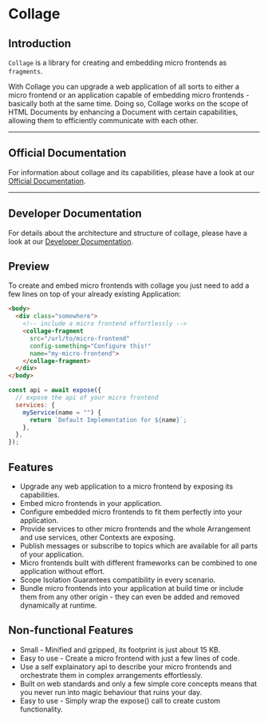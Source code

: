 # Collage

## Introduction

`Collage` is a library for creating and embedding micro frontends as `fragments`.

With Collage you can upgrade a web application of all sorts to either a micro frontend or an application capable of embedding micro frontends - basically both at the same time. Doing so, Collage works on the scope of HTML Documents by enhancing a Document with certain capabilities, allowing them to efficiently communicate with each other.

---
## Official Documentation
For information about collage and its capabilities, please have a look at our [Official Documentation](https://sickag.github.io/collage/).

---
## Developer Documentation
For details about the architecture and structure of collage, please have a look at our [Developer Documentation](./src/DEVELOPER_DOCUMENTATION.md).

## Preview
To create and embed micro frontends with collage you just need to add a few lines on top of your already existing Application:

```html
<body>
  <div class="somewhere">
    <!-- include a micro frontend effortlessly -->
    <collage-fragment
      src="/url/to/micro-frontend"
      config-something="Configure this!"
      name="my-micro-frontend">
    </collage-fragment>
  </div>
</body>
```


```js
const api = await expose({
  // expose the api of your micro frontend
  services: {
    myService(name = "") {
      return `Default Implementation for ${name}`;
    },
  },
});

```

## Features
- Upgrade any web application to a micro frontend by exposing its capabilities.
- Embed micro frontends in your application.
- Configure embedded micro frontends to fit them perfectly into your application.
- Provide services to other micro frontends and the whole Arrangement and use services, other Contexts are exposing.
- Publish messages or subscribe to topics which are available for all parts of your application.
- Micro frontends built with different frameworks can be combined to one application without effort.
- Scope Isolation Guarantees compatibility in every scenario.
- Bundle micro frontends into your application at build time or include them from any other origin - they can even be added and removed dynamically at runtime.
## Non-functional Features
- Small - Minified and gzipped, its footprint is just about 15 KB.
- Easy to use - Create a micro frontend with just a few lines of code.
- Use a self explainatory api to describe your micro frontends and orchestrate them in complex arrangements effortlessly.
- Built on web standards and only a few simple core concepts means that you never run into magic behaviour that ruins your day.
- Easy to use - Simply wrap the expose() call to create custom functionality.
